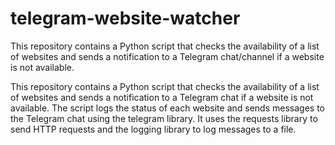 # telegram-website-watcher
This repository contains a Python script that checks the availability of a list of websites and sends a notification to a Telegram chat/channel if a website is not available.

This repository contains a Python script that checks the availability of a list of websites and sends a notification to a Telegram chat if a website is not available. 
The script logs the status of each website and sends messages to the Telegram chat using the telegram library.
It uses the requests library to send HTTP requests and the logging library to log messages to a file.
